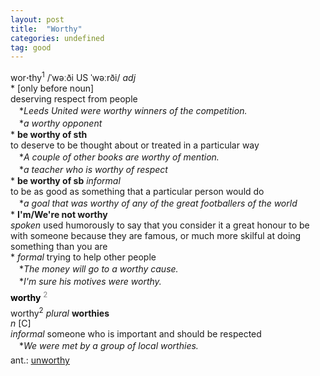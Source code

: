 ```yaml
---
layout: post
title:  "Worthy"
categories: undefined
tag: good
---
```

<DIV style="MARGIN: 0px 0px 5px">wor<B>·</B>thy<SUP>1</SUP> /ˈwəːði US ˈwəːrði/ <I>adj</I> <BR>* [only before noun] <BR>deserving respect from people<BR>　*<I>Leeds United were worthy winners of the competition.</I><BR>　*<I>a worthy opponent</I><BR>* <B>be worthy of sth</B><BR>to deserve to be thought about or treated in a particular way<BR>　*<I>A couple of other books are worthy of mention.</I><BR>　*<I>a teacher who is worthy of respect</I><BR>* <B>be worthy of sb</B> <I>informal</I> <BR>to be as good as something that a particular person would do<BR>　*<I>a goal that was worthy of any of the great footballers of the world</I><BR>* <B>I'm/We're not worthy</B><BR><I>spoken</I> used humorously to say that you consider it a great honour to be with someone because they are famous, or much more skilful at doing something than you are<BR>* <I>formal</I> trying to help other people<BR>　*<I>The money will go to a worthy cause.</I><BR>　*<I>I'm sure his motives were worthy.</I></DIV>
<DIV style="COLOR: #808080; MARGIN: 0px 0px 5px; LINE-HEIGHT: normal"><SPAN style="FONT-SIZE: 10.5pt; COLOR: #000000; LINE-HEIGHT: normal"><B>worthy</B></SPAN> <SUP style="FONT-SIZE: 83%; LINE-HEIGHT: normal">2</SUP> </DIV>
<DIV style="MARGIN: 0px 0px 5px">worthy<SUP>2</SUP> <I>plural</I> <B>worthies</B> <BR><I>n</I> [C] <BR><I>informal</I> someone who is important and should be respected<BR>　*<I>We were met by a group of local worthies.</I></DIV>
<DIV style="MARGIN: 0px 0px 5px">
<DIV style="MARGIN: 4px 0px">ant.: <A href="{{ site.baseurl }}/unworthy"><U>unworthy</U></A></DIV></DIV>
